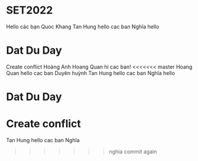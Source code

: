 # SET2022
Hello các bạn
Quoc Khang
Tan Hung hello cac ban
Nghĩa hello
<h1>Dat Du Day </h1>
Create conflict
Hoàng Anh 
Hoang Quan hi cac ban!
<<<<<<< master
Hoang Quan hello cac ban
Duyên huỳnh
Tan Hung hello cac ban
Nghĩa hello
<h1>Dat Du Day </h1>

Create conflict
=======
Tan Hung hello cac ban
Nghĩa
>>>>>>> nghia commit again